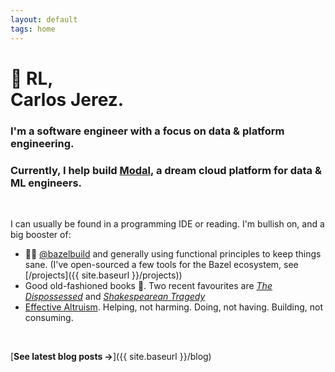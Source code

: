 ```yaml
---
layout: default
tags: home
---
```


# 👋 RL, <br/> Carlos Jerez.

### I'm a software engineer with a focus on data & platform engineering.

### Currently, I help build [Modal](https://modal.com/), a dream cloud platform for data & ML engineers.

<br>

I can usually be found in a programming IDE or reading.
I'm bullish on, and a big booster of:

- 🌿💚 [@bazelbuild](https://github.com/bazelbuild/) and generally using functional principles to keep things sane. (I've open-sourced a few tools for the Bazel ecosystem, see [/projects]({{ site.baseurl }}/projects))
- Good old-fashioned books 📖. Two recent favourites are [_The Dispossessed_](https://www.goodreads.com/book/show/13651.The_Dispossessed) and [_Shakespearean Tragedy_](https://www.goodreads.com/book/show/437318.Shakespearean_Tragedy)
- [Effective Altruism](https://www.vox.com/future-perfect/2019/12/6/20992100/peter-singer-effective-altruism-lives-you-can-save-animal-liberation). Helping, not harming. Doing, not having. Building, not consuming.

<br>

[**See latest blog posts →**]({{ site.baseurl }}/blog)
